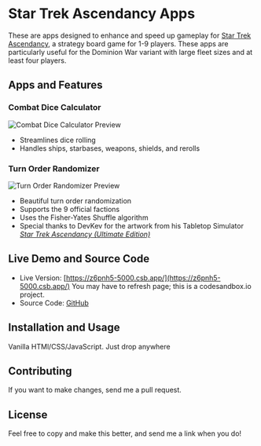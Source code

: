 # Star Trek Ascendancy Apps

These are apps designed to enhance and speed up gameplay for [Star Trek Ascendancy](https://boardgamegeek.com/boardgame/193949/star-trek-ascendancy), a strategy board game for 1-9 players. These apps are particularly useful for the Dominion War variant with large fleet sizes and at least four players.

## Apps and Features

### Combat Dice Calculator
![Combat Dice Calculator Preview](https://z6pnh5-5000.csb.app/favicon/preview-dice-calculator.png)
- Streamlines dice rolling
- Handles ships, starbases, weapons, shields, and rerolls

### Turn Order Randomizer
![Turn Order Randomizer Preview](https://z6pnh5-5000.csb.app/favicon/preview-turn-order.png)
- Beautiful turn order randomization
- Supports the 9 official factions
- Uses the Fisher-Yates Shuffle algorithm
- Special thanks to DevKev for the artwork from his Tabletop Simulator [*Star Trek Ascendancy (Ultimate Edition)*](https://steamcommunity.com/sharedfiles/filedetails/?id=1559499743)

## Live Demo and Source Code
- Live Version: [https://z6pnh5-5000.csb.app/](https://z6pnh5-5000.csb.app/) You may have to refresh page; this is a codesandbox.io project.
- Source Code: [GitHub](https://codesandbox.io/p/github/covertsonic/star_trek_ascendancy_apps/main)

## Installation and Usage
Vanilla HTMl/CSS/JavaScript.  Just drop anywhere

## Contributing
If you want to make changes, send me a pull request.

## License
Feel free to copy and make this better, and send me a link when you do!
